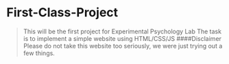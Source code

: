 # First-Class-Project
>This will be the first project for Experimental Psychology Lab
>The task is to implement a simple website using HTML/CSS/JS
####Disclaimer
>Please do not take this website too seriously, we were just trying out a few things.
